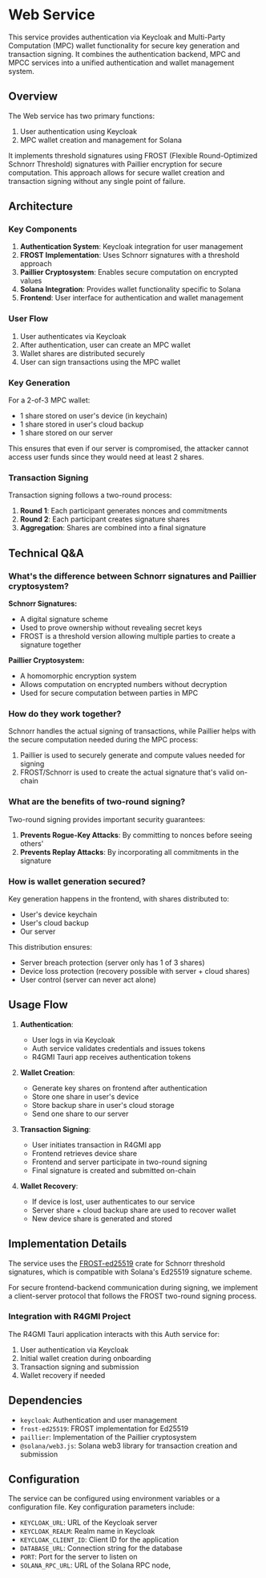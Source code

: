 # Web Service

This service provides authentication via Keycloak and Multi-Party Computation (MPC) wallet functionality for secure key generation and transaction signing. It combines the authentication backend, MPC and MPCC services into a unified authentication and wallet management system.

## Overview

The Web service has two primary functions:
1. User authentication using Keycloak
2. MPC wallet creation and management for Solana

It implements threshold signatures using FROST (Flexible Round-Optimized Schnorr Threshold) signatures with Paillier encryption for secure computation. This approach allows for secure wallet creation and transaction signing without any single point of failure.

## Architecture

### Key Components

1. **Authentication System**: Keycloak integration for user management
2. **FROST Implementation**: Uses Schnorr signatures with a threshold approach
3. **Paillier Cryptosystem**: Enables secure computation on encrypted values
4. **Solana Integration**: Provides wallet functionality specific to Solana
5. **Frontend**: User interface for authentication and wallet management

### User Flow

1. User authenticates via Keycloak
2. After authentication, user can create an MPC wallet
3. Wallet shares are distributed securely
4. User can sign transactions using the MPC wallet

### Key Generation

For a 2-of-3 MPC wallet:
- 1 share stored on user's device (in keychain)
- 1 share stored in user's cloud backup
- 1 share stored on our server

This ensures that even if our server is compromised, the attacker cannot access user funds since they would need at least 2 shares.

### Transaction Signing

Transaction signing follows a two-round process:
1. **Round 1**: Each participant generates nonces and commitments
2. **Round 2**: Each participant creates signature shares
3. **Aggregation**: Shares are combined into a final signature

## Technical Q&A

### What's the difference between Schnorr signatures and Paillier cryptosystem?

**Schnorr Signatures:**
- A digital signature scheme
- Used to prove ownership without revealing secret keys
- FROST is a threshold version allowing multiple parties to create a signature together

**Paillier Cryptosystem:**
- A homomorphic encryption system
- Allows computation on encrypted numbers without decryption
- Used for secure computation between parties in MPC

### How do they work together?

Schnorr handles the actual signing of transactions, while Paillier helps with the secure computation needed during the MPC process:

1. Paillier is used to securely generate and compute values needed for signing
2. FROST/Schnorr is used to create the actual signature that's valid on-chain

### What are the benefits of two-round signing?

Two-round signing provides important security guarantees:

1. **Prevents Rogue-Key Attacks**: By committing to nonces before seeing others'
2. **Prevents Replay Attacks**: By incorporating all commitments in the signature

### How is wallet generation secured?

Key generation happens in the frontend, with shares distributed to:
- User's device keychain
- User's cloud backup
- Our server

This distribution ensures:
- Server breach protection (server only has 1 of 3 shares)
- Device loss protection (recovery possible with server + cloud shares)
- User control (server can never act alone)

## Usage Flow

1. **Authentication**:
   - User logs in via Keycloak
   - Auth service validates credentials and issues tokens
   - R4GMI Tauri app receives authentication tokens

2. **Wallet Creation**:
   - Generate key shares on frontend after authentication
   - Store one share in user's device
   - Store backup share in user's cloud storage
   - Send one share to our server

3. **Transaction Signing**:
   - User initiates transaction in R4GMI app
   - Frontend retrieves device share
   - Frontend and server participate in two-round signing
   - Final signature is created and submitted on-chain

4. **Wallet Recovery**:
   - If device is lost, user authenticates to our service
   - Server share + cloud backup share are used to recover wallet
   - New device share is generated and stored

## Implementation Details

The service uses the [FROST-ed25519](https://docs.rs/frost-ed25519/latest/frost_ed25519/) crate for Schnorr threshold signatures, which is compatible with Solana's Ed25519 signature scheme.

For secure frontend-backend communication during signing, we implement a client-server protocol that follows the FROST two-round signing process.

### Integration with R4GMI Project

The R4GMI Tauri application interacts with this Auth service for:
1. User authentication via Keycloak
2. Initial wallet creation during onboarding
3. Transaction signing and submission
4. Wallet recovery if needed

## Dependencies

- `keycloak`: Authentication and user management
- `frost-ed25519`: FROST implementation for Ed25519
- `paillier`: Implementation of the Paillier cryptosystem
- `@solana/web3.js`: Solana web3 library for transaction creation and submission

## Configuration

The service can be configured using environment variables or a configuration file. Key configuration parameters include:

- `KEYCLOAK_URL`: URL of the Keycloak server
- `KEYCLOAK_REALM`: Realm name in Keycloak
- `KEYCLOAK_CLIENT_ID`: Client ID for the application
- `DATABASE_URL`: Connection string for the database
- `PORT`: Port for the server to listen on
- `SOLANA_RPC_URL`: URL of the Solana RPC node,